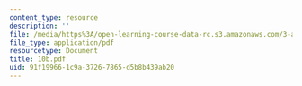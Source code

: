 ```yaml
---
content_type: resource
description: ''
file: /media/https%3A/open-learning-course-data-rc.s3.amazonaws.com/3-a27-case-studies-in-forensic-metallurgy-fall-2007/91f199661c9a37267865d5b8b439ab20_10b.pdf
file_type: application/pdf
resourcetype: Document
title: 10b.pdf
uid: 91f19966-1c9a-3726-7865-d5b8b439ab20
---
```

